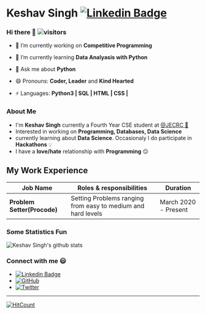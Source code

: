 # Keshav Singh [![Linkedin Badge](https://img.shields.io/badge/-Keshav_Singh-blue?style=round-square&logo=Linkedin&logoColor=white&link=https://www.linkedin.com/in/keshavsingh4522)](https://www.linkedin.com/in/keshavsingh4522)



### Hi there 👋  ![visitors](https://visitor-badge.glitch.me/badge?page_id=https://github.com/keshavsingh4522)

- 🔭 I’m currently working on  **Competitive Programming**
- 🌱 I’m currently learning **Data Analyasis with Python**
- 💬 Ask me about **Python**
- 😄 Pronouns: **Coder, Leader** and **Kind Hearted**

- ⚡ Languages: **Python3 | SQL | HTML | CSS |**

### About Me

- I'm **Keshav Singh** currently a Fourth Year CSE student at <a href="https://jecrcfoundation.com/">@JECRC :school: </a>
- Interested in working on **Programming, Databases, Data Science**
- currently learning about **Data Science**. Occasionaly I do participate in **Hackathons** :bulb:
- I have a **love/hate** relationship with **Programming** :neutral_face:

## My Work Experience

| Job Name | Roles & responsibilities | Duration |
| ----- | ------ | ----- |
| **Problem Setter(Procode)** | Setting Problems ranging from easy to medium and hard levels | March 2020 - Present |

### Some Statistics Fun

![Keshav Singh's github stats](https://github-readme-stats.vercel.app/api?username=keshavsingh4522&show_icons=true&line_height=30)


### Connect with me :smiley:

- [![Linkedin Badge](https://img.shields.io/badge/-Linkedin-blue?style=round-square&logo=Linkedin&logoColor=white&link=https://www.linkedin.com/in/keshavsingh4522)](https://www.linkedin.com/in/keshavsingh4522)
- <a href="https://github.com/keshavsingh4522"><img src="https://img.shields.io/github/followers/keshavsingh4522.svg?label=GitHub&style=social" alt="GitHub"></a>
- <a href="https://twitter.com/Keshavsingh4522"><img src="https://img.shields.io/twitter/follow/Keshavsingh4522?label=Twitter&style=social" alt="Twitter"></a>

---

[![HitCount](http://hits.dwyl.com/keshavsingh4522/keshavsingh4522.svg)](http://hits.dwyl.com/keshavsingh4522/keshavsingh4522)

<!-- <div align="center">
    <img alt="Name" style="display: inline;" src="https://img.shields.io/badge/name-Keshav_Singh-brightgreen">
    <img alt="Age" style="display: inline;" src="https://img.shields.io/badge/16-Feb">
    <img alt="Language" style="display: inline;" src="https://img.shields.io/badge/language-|python-blue|Programmer-green">
</div> -->
<!--
**keshavsingh4522/keshavsingh4522** is a ✨ _special_ ✨ repository because its `README.md` (this file) appears on your GitHub profile.

Here are some ideas to get you started:

- 🔭 I’m currently working on ...
- 🌱 I’m currently learning ...
- 👯 I’m looking to collaborate on ...
- 🤔 I’m looking for help with ...
- 💬 Ask me about ...
- 📫 How to reach me: ...
- 😄 Pronouns: ...
- ⚡ Fun fact: ...
-->
